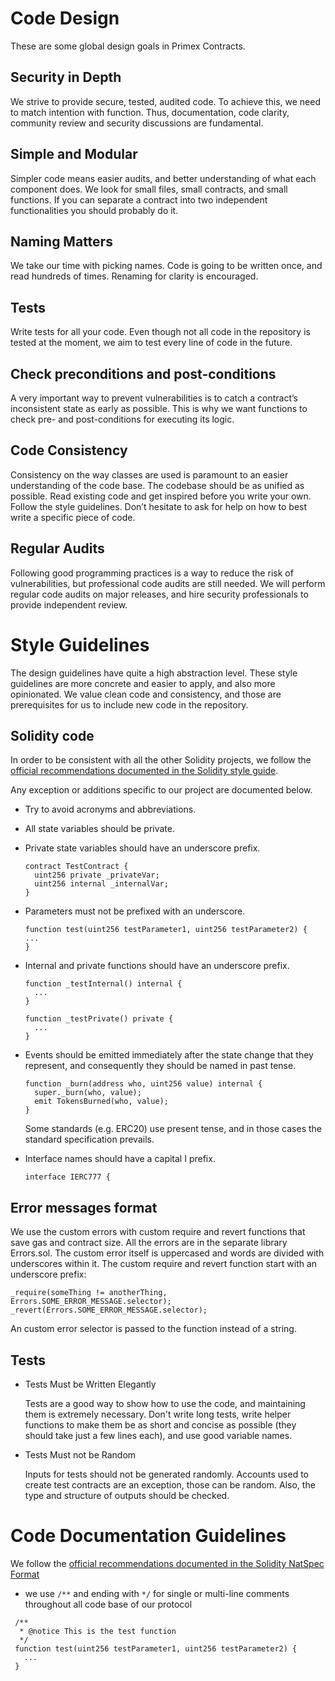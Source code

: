 # Code Design

These are some global design goals in Primex Contracts.

## Security in Depth
We strive to provide secure, tested, audited code. To achieve this, we need to match intention with function. Thus, documentation, code clarity, community review and security discussions are fundamental.

## Simple and Modular
Simpler code means easier audits, and better understanding of what each component does. We look for small files, small contracts, and small functions. If you can separate a contract into two independent functionalities you should probably do it.

## Naming Matters

We take our time with picking names. Code is going to be written once, and read hundreds of times. Renaming for clarity is encouraged.

## Tests

Write tests for all your code. Even though not all code in the repository is tested at the moment, we aim to test every line of code in the future.

## Check preconditions and post-conditions

A very important way to prevent vulnerabilities is to catch a contract’s inconsistent state as early as possible. This is why we want functions to check pre- and post-conditions for executing its logic.

## Code Consistency

Consistency on the way classes are used is paramount to an easier understanding of the code base. The codebase should be as unified as possible. Read existing code and get inspired before you write your own. Follow the style guidelines. Don’t hesitate to ask for help on how to best write a specific piece of code.

## Regular Audits
Following good programming practices is a way to reduce the risk of vulnerabilities, but professional code audits are still needed. We will perform regular code audits on major releases, and hire security professionals to provide independent review.

# Style Guidelines

The design guidelines have quite a high abstraction level. These style guidelines are more concrete and easier to apply, and also more opinionated. We value clean code and consistency, and those are prerequisites for us to include new code in the repository. 

## Solidity code

In order to be consistent with all the other Solidity projects, we follow the
[official recommendations documented in the Solidity style guide](http://solidity.readthedocs.io/en/latest/style-guide.html).

Any exception or additions specific to our project are documented below.

* Try to avoid acronyms and abbreviations.

* All state variables should be private.

* Private state variables should have an underscore prefix.

    ```
    contract TestContract {
      uint256 private _privateVar;
      uint256 internal _internalVar;
    }
    ```

* Parameters must not be prefixed with an underscore.

    ```
    function test(uint256 testParameter1, uint256 testParameter2) {
    ...
    }
    ```

* Internal and private functions should have an underscore prefix.

    ```
    function _testInternal() internal {
      ...
    }
    ```

    ```
    function _testPrivate() private {
      ...
    }
    ```

* Events should be emitted immediately after the state change that they
  represent, and consequently they should be named in past tense.

    ```
    function _burn(address who, uint256 value) internal {
      super._burn(who, value);
      emit TokensBurned(who, value);
    }
    ```

  Some standards (e.g. ERC20) use present tense, and in those cases the
  standard specification prevails.
  
* Interface names should have a capital I prefix.

    ```
    interface IERC777 {
    ```


## Error messages format
We use the custom errors with custom require and revert functions that save gas and contract size.
All the errors are in the separate library Errors.sol. The custom error itself is uppercased and words are divided with underscores within it.
The custom require and revert function start with an underscore prefix:

```
_require(someThing != anotherThing, Errors.SOME_ERROR_MESSAGE.selector);
_revert(Errors.SOME_ERROR_MESSAGE.selector);
```
An custom error selector is passed to the function instead of a string.

## Tests

* Tests Must be Written Elegantly

    Tests are a good way to show how to use the code, and maintaining them is extremely necessary. Don't write long tests, write helper functions to make them be as short and concise as possible (they should take just a few lines each), and use good variable names.

* Tests Must not be Random

    Inputs for tests should not be generated randomly. Accounts used to create test contracts are an exception, those can be random. Also, the type and structure of outputs should be checked.

  
Code Documentation Guidelines
======
We follow the [official recommendations documented in the Solidity NatSpec Format](https://docs.soliditylang.org/en/latest/natspec-format.html#natspec-format)

 *  we use ```/**``` and ending with ```*/``` for single or multi-line comments throughout all code base of our protocol

 ```
  /**
   * @notice This is the test function
   */
  function test(uint256 testParameter1, uint256 testParameter2) {
    ...
  }
 ```
